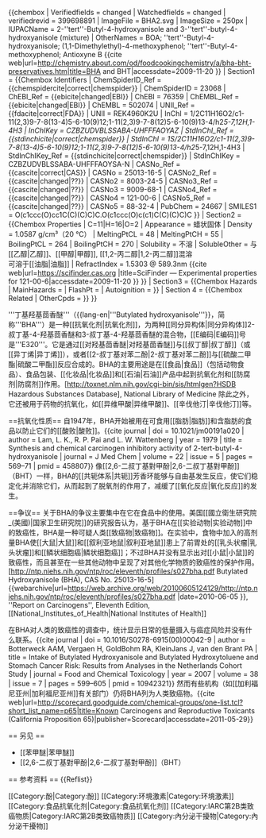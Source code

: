 {{chembox
| Verifiedfields = changed
| Watchedfields = changed
| verifiedrevid = 399698891
| ImageFile = BHA2.svg
| ImageSize = 250px
| IUPACName = 2-''tert''-Butyl-4-hydroxyanisole and 3-''tert''-butyl-4-hydroxyanisole (mixture)
| OtherNames = BOA; ''tert''-Butyl-4-hydroxyanisole; (1,1-Dimethylethyl)-4-methoxyphenol; ''tert''-Butyl-4-methoxyphenol; Antioxyne B <ref name=AboutChemistry> {{cite web|url=http://chemistry.about.com/od/foodcookingchemistry/a/bha-bht-preservatives.htm|title=BHA and BHT|accessdate=2009-11-20 }}</ref>
| Section1 = {{Chembox Identifiers
| ChemSpiderID_Ref = {{chemspidercite|correct|chemspider}}
| ChemSpiderID = 23068
| ChEBI_Ref = {{ebicite|changed|EBI}}
| ChEBI = 76359
| ChEMBL_Ref = {{ebicite|changed|EBI}}
| ChEMBL = 502074
| UNII_Ref = {{fdacite|correct|FDA}}
| UNII = REK4960K2U
| InChI = 1/2C11H16O2/c1-11(2,3)9-7-8(13-4)5-6-10(9)12;1-11(2,3)9-7-8(12)5-6-10(9)13-4/h2*5-7,12H,1-4H3
| InChIKey = CZBZUDVBLSSABA-UHFFFAOYAZ
| StdInChI_Ref = {{stdinchicite|correct|chemspider}}
| StdInChI = 1S/2C11H16O2/c1-11(2,3)9-7-8(13-4)5-6-10(9)12;1-11(2,3)9-7-8(12)5-6-10(9)13-4/h2*5-7,12H,1-4H3
| StdInChIKey_Ref = {{stdinchicite|correct|chemspider}}
| StdInChIKey = CZBZUDVBLSSABA-UHFFFAOYSA-N
| CASNo_Ref = {{cascite|correct|CAS}}
| CASNo = 25013-16-5
| CASNo2_Ref = {{cascite|changed|??}}
| CASNo2 = 8003-24-5
| CASNo3_Ref = {{cascite|changed|??}}
| CASNo3 = 9009-68-1
| CASNo4_Ref = {{cascite|changed|??}}
| CASNo4 = 121-00-6
| CASNo5_Ref = {{cascite|changed|??}}
| CASNo5 = 88-32-4
| PubChem = 24667
| SMILES1 = O(c1ccc(O)cc1C(C)(C)C)C.O(c1ccc(O)c(c1)C(C)(C)C)C
}}
| Section2 = {{Chembox Properties
|   C=11|H=16|O=2
|   Appearance = 蜡状固体
|   Density = 1.0587 g/cm³（20 °C）
|   MeltingPtCL = 48
|   MeltingPtCH = 55
|   BoilingPtCL = 264
|   BoilingPtCH = 270
|   Solubility = 不溶
|   SolubleOther = 与[[乙醇|乙醇]]、[[甲醇|甲醇]], [[1,2-丙二醇|1,2-丙二醇]]混溶<br/>可溶于[[油脂|油脂]]
|   RefractIndex = 1.5303 @ 589.3nm <ref name='Scifinder'> {{cite web|url=https://scifinder.cas.org |title=SciFinder — Experimental properties for 121-00-6|accessdate=2009-11-20 }}</ref>
  }}
| Section3 = {{Chembox Hazards
|   MainHazards =
|   FlashPt =
|   Autoignition =
  }}
| Section 4 = {{Chembox Related
|   OtherCpds = 
  }}
}}

'''丁基羟基茴香醚'''（{{lang-en|'''Butylated hydroxyanisole'''}}，简称'''BHA'''）是一种[[抗氧化剂|抗氧化剂]]，为两种[[同分异构体|同分异构体]]2-叔丁基-4-羟基茴香醚和3-叔丁基-4-羟基茴香醚的混合物，[[E编码|E编码]]号是'''E320'''。它是通过[[对羟基茴香醚|对羟基茴香醚]]与[[叔丁醇|叔丁醇]]（或[[异丁烯|异丁烯]]），或者[[2-叔丁基对苯二酚|2-叔丁基对苯二酚]]与[[硫酸二甲酯|硫酸二甲酯]]反应合成的。BHA的主要用途是在[[食品|食品]]（包括动物食品）、食品包装、[[化妆品|化妆品]]和[[石油|石油]]产品中起到抗氧化剂和[[防腐剂|防腐剂]]作用。<ref>[http://toxnet.nlm.nih.gov/cgi-bin/sis/htmlgen?HSDB Hazardous Substances Database], National Library of Medicine</ref> 除此之外，它还被用于药物的抗氧化，如[[异维甲酸|异维甲酸]]、[[辛伐他汀|辛伐他汀]]等。

==抗氧化性质==
自1947年，BHA开始被用在可食用[[脂肪|脂肪]]和含脂肪的食品以防止它们的[[酸败|酸败]]。<ref name="Lam">{{cite journal | doi = 10.1021/jm00191a020 | author = Lam, L. K., R. P. Pai and L. W. Wattenberg | year = 1979 |  title = Synthesis and chemical carcinogen inhibitory activity of 2-tert-butyl-4-hydroxyanisole | journal = J Med Chem | volume = 22 | issue = 5 | pages = 569–71 | pmid = 458807}}</ref> 像[[2,6-二叔丁基對甲酚|2,6-二叔丁基對甲酚]]（BHT）一样，BHA的[[共轭体系|共轭]]芳香环能够与自由基发生反应，使它们稳定化并消除它们，从而起到了脱氧剂的作用了，减缓了[[氧化反应|氧化反应]]的发生。

==争议==
关于BHA的争议主要集中在它在食品中的使用。美国[[國立衛生研究院_(美國)|国家卫生研究院]]的研究报告认为，基于BHA在[[实验动物|实验动物]]中的致癌性，BHA是一种可疑人类[[致癌物|致癌物]]。在实验中，食物中加入的高剂量BHA使[[大鼠|大鼠]]和[[叙利亚地鼠|叙利亚地鼠]]患上了前胃处的[[乳头状瘤|乳头状瘤]]和[[鳞状细胞癌|鳞状细胞癌]]；不过BHA并没有显示出对[[小鼠|小鼠]]的致癌性，而且甚至在一些其他动物中呈现了对其他化学物质的致癌性的保护作用。<ref name=Lam/><ref name=ROC>[http://ntp.niehs.nih.gov/ntp/roc/eleventh/profiles/s027bha.pdf Butylated Hydroxyanisole (BHA), CAS No. 25013-16-5] {{webarchive|url=https://web.archive.org/web/20100605124129/http://ntp.niehs.nih.gov/ntp/roc/eleventh/profiles/s027bha.pdf |date=2010-06-05 }}, ''Report on Carcinogens'', Eleventh Edition, [[National_Institutes_of_Health|National Institutes of Health]]</ref>

在BHA对人类的致癌性的调查中，统计显示日常的低量摄入与癌症风险并没有什么联系。<ref>{{cite journal | doi = 10.1016/S0278-6915(00)00042-9 | author = Botterweck AAM, Vergaen H, GoldBohm RA, KleinJans J, van den Brant PA | title = Intake of Butylated Hydroxyanisole and Butylated Hydroxytoluene and Stomach Cancer Risk: Results from Analyses in the Netherlands Cohort Study | journal = Food and Chemical Toxicology | year = 2007 | volume = 38 | issue = 7 | pages = 599–605 | pmid = 10942321}}</ref> 然而有些机构（如[[加利福尼亚州|加利福尼亚州]]有关部门）仍将BHA列为人类致癌物。<ref>{{cite web|url=http://scorecard.goodguide.com/chemical-groups/one-list.tcl?short_list_name=p65|title=Known Carcinogens and Reproductive Toxicants (California Proposition 65)|publisher=Scorecard|accessdate=2011-05-29}}</ref>

== 另见 ==
* [[苯甲醚|苯甲醚]]
* [[2,6-二叔丁基對甲酚|2,6-二叔丁基對甲酚]]（BHT）

== 参考资料 ==
{{Reflist}}

[[Category:酚|Category:酚]]
[[Category:环境激素|Category:环境激素]]
[[Category:食品抗氧化剂|Category:食品抗氧化剂]]
[[Category:IARC第2B类致癌物质|Category:IARC第2B类致癌物质]]
[[Category:內分泌干擾物|Category:內分泌干擾物]]